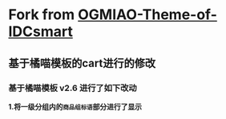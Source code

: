 # Fork from [OGMIAO-Theme-of-IDCsmart](https://github.com/DYMTHH/OGMIAO-Theme-of-IDCsmart)

## **基于橘喵模板的cart进行的修改**

### **基于橘喵模板 v2.6 进行了如下改动**

**1.将一级分组内的``商品组标语``部分进行了显示**

